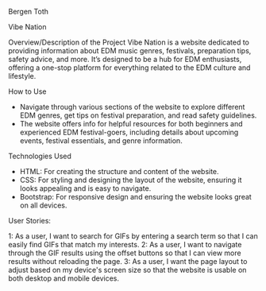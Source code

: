 Bergen Toth

Vibe Nation

Overview/Description of the Project
Vibe Nation is a website dedicated to providing information about EDM music genres, festivals, preparation tips, safety advice, and more. It’s designed to be a hub for EDM enthusiasts, offering a one-stop platform for everything related to the EDM culture and lifestyle.

How to Use
- Navigate through various sections of the website to explore different EDM genres, get tips on festival preparation, and read safety guidelines.
- The website offers info for helpful resources for both beginners and experienced EDM festival-goers, including details about upcoming events, festival essentials, and genre information.
  
Technologies Used
- HTML: For creating the structure and content of the website.
- CSS: For styling and designing the layout of the website, ensuring it looks appealing and is easy to navigate.
- Bootstrap: For responsive design and ensuring the website looks great on all devices.


User Stories:

1: As a user, I want to search for GIFs by entering a search term so that I can easily find GIFs that match my interests.
2: As a user, I want to navigate through the GIF results using the offset buttons so that I can view more results without reloading the page.
3: As a user, I want the page layout to adjust based on my device's screen size so that the website is usable on both desktop and mobile devices.
